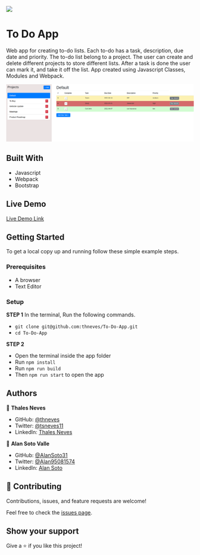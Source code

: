 ![](https://img.shields.io/badge/Microverse-blueviolet)

# To Do App

Web app for creating to-do lists. Each to-do has a task, description, due date and priority. The to-do list belong to a project. The user
can create and delete different projects to store different lists. After a task is done the user can mark it, and take it off the list. App
created using Javascript Classes, Modules and Webpack. 

![screenshot](/screenshot.png)

## Built With

- Javascript
- Webpack
- Bootstrap

## Live Demo

[Live Demo Link](https://alansoto31.github.io/Library/)

## Getting Started

To get a local copy up and running follow these simple example steps.

### Prerequisites

- A browser
- Text Editor

### Setup

**STEP 1**
In the terminal, Run the following commands.

- `git clone git@github.com:thneves/To-Do-App.git`
- `cd To-Do-App`

**STEP 2**

- Open the terminal inside the app folder
- Run `npm install`
- Run `npm run build`
- Then `npm run start` to open the app

## Authors

👤 **Thales Neves**

- GitHub: [@thneves](https://github.com/thneves)
- Twitter: [@tsneves11](https://twitter.com/tsneves11)
- LinkedIn: [Thales Neves](https://www.linkedin.com/in/thales-neves10/)

👤 **Alan Soto Valle**

- GitHub: [@AlanSoto31](https://github.com/AlanSoto31)
- Twitter: [@Alan95081574](https://twitter.com/Alan95081574)
- LinkedIn: [Alan Soto](https://www.linkedin.com/in/alan-soto-valle-b9a0511aa/)

## 🤝 Contributing

Contributions, issues, and feature requests are welcome!

Feel free to check the [issues page]((https://github.com/AlanSoto31/To-Do-App/issues)).

## Show your support

Give a ⭐️ if you like this project!